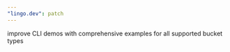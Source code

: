 ```yaml
---
"lingo.dev": patch
---
```


improve CLI demos with comprehensive examples for all supported bucket types
